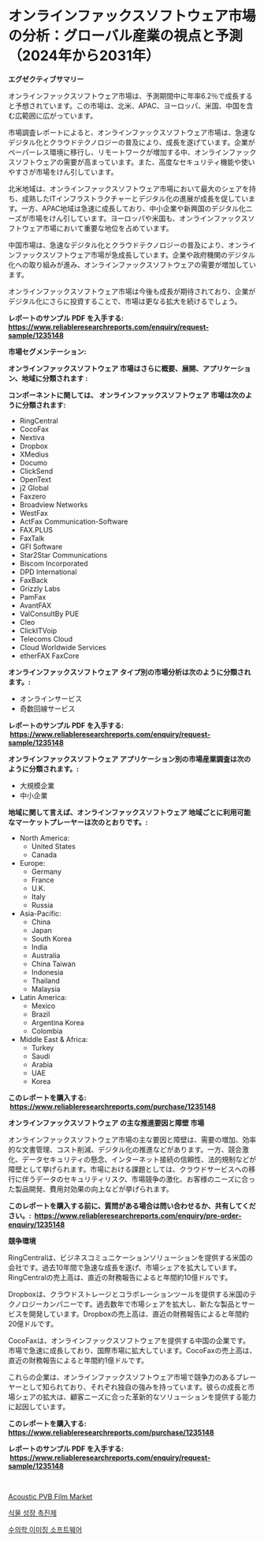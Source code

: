 <p><h1>オンラインファックスソフトウェア市場の分析：グローバル産業の視点と予測（2024年から2031年）</h1></p><p><strong>エグゼクティブサマリー</strong></p>
<p><p>オンラインファックスソフトウェア市場は、予測期間中に年率6.2％で成長すると予想されています。この市場は、北米、APAC、ヨーロッパ、米国、中国を含む広範囲に広がっています。</p><p>市場調査レポートによると、オンラインファックスソフトウェア市場は、急速なデジタル化とクラウドテクノロジーの普及により、成長を遂げています。企業がペーパーレス環境に移行し、リモートワークが増加する中、オンラインファックスソフトウェアの需要が高まっています。また、高度なセキュリティ機能や使いやすさが市場をけん引しています。</p><p>北米地域は、オンラインファックスソフトウェア市場において最大のシェアを持ち、成熟したITインフラストラクチャーとデジタル化の進展が成長を促しています。一方、APAC地域は急速に成長しており、中小企業や新興国のデジタル化ニーズが市場をけん引しています。ヨーロッパや米国も、オンラインファックスソフトウェア市場において重要な地位を占めています。</p><p>中国市場は、急速なデジタル化とクラウドテクノロジーの普及により、オンラインファックスソフトウェア市場が急成長しています。企業や政府機関のデジタル化への取り組みが進み、オンラインファックスソフトウェアの需要が増加しています。</p><p>オンラインファックスソフトウェア市場は今後も成長が期待されており、企業がデジタル化にさらに投資することで、市場は更なる拡大を続けるでしょう。</p></p>
<p><strong>レポートのサンプル PDF を入手する: <a href="https://www.reliableresearchreports.com/enquiry/request-sample/1235148">https://www.reliableresearchreports.com/enquiry/request-sample/1235148</a></strong></p>
<p><strong>市場セグメンテーション:</strong></p>
<p><strong> オンラインファックスソフトウェア 市場はさらに概要、展開、アプリケーション、地域に分類されます :</strong></p>
<p><strong>コンポーネントに関しては、 オンラインファックスソフトウェア 市場は次のように分類されます: &nbsp;</strong></p>
<p><ul><li>RingCentral</li><li>CocoFax</li><li>Nextiva</li><li>Dropbox</li><li>XMedius</li><li>Documo</li><li>ClickSend</li><li>OpenText</li><li>j2 Global</li><li>Faxzero</li><li>Broadview Networks</li><li>WestFax</li><li>ActFax Communication-Software</li><li>FAX.PLUS</li><li>FaxTalk</li><li>GFI Software</li><li>Star2Star Communications</li><li>Biscom Incorporated</li><li>DPD International</li><li>FaxBack</li><li>Grizzly Labs</li><li>PamFax</li><li>AvantFAX</li><li>ValConsultBy PUE</li><li>Cleo</li><li>ClickITVoip</li><li>Telecoms Cloud</li><li>Cloud Worldwide Services</li><li>etherFAX
    FaxCore</li></ul></p>
<p><strong> オンラインファックスソフトウェア タイプ別の市場分析は次のように分類されます。:</strong></p>
<p><ul><li>オンラインサービス</li><li>奇数回線サービス</li></ul></p>
<p><strong>レポートのサンプル PDF を入手する: &nbsp;<a href="https://www.reliableresearchreports.com/enquiry/request-sample/1235148">https://www.reliableresearchreports.com/enquiry/request-sample/1235148</a></strong></p>
<p><strong> オンラインファックスソフトウェア アプリケーション別の市場産業調査は次のように分類されます。:</strong></p>
<p><ul><li>大規模企業</li><li>中小企業</li></ul></p>
<p><strong>地域に関して言えば、オンラインファックスソフトウェア 地域ごとに利用可能なマーケットプレーヤーは次のとおりです。:</strong></p>
<p><ul>
    <li>
        North America:
        <ul>
            <li>United States</li>
            <li>Canada</li>
        </ul>
    </li>
    <li>
        Europe:
        <ul>
            <li>Germany</li>
            <li>France</li>
            <li>U.K.</li>
            <li>Italy</li>
            <li>Russia</li>
        </ul>
    </li>
    <li>
        Asia-Pacific:
        <ul>
            <li>China</li>
            <li>Japan</li>
            <li>South Korea</li>
            <li>India</li>
            <li>Australia</li>
            <li>China Taiwan</li>
            <li>Indonesia</li>
            <li>Thailand</li>
            <li>Malaysia</li>
        </ul>
    </li>
    <li>
        Latin America:
        <ul>
            <li>Mexico</li>
            <li>Brazil</li>
            <li>Argentina Korea</li>
            <li>Colombia</li>
        </ul>
    </li>
    <li>
        Middle East & Africa:
        <ul>
            <li>Turkey</li>
            <li>Saudi</li>
            <li>Arabia</li>
            <li>UAE</li>
            <li>Korea</li>
        </ul>
    </li>
    </ul></p>
<p><strong>このレポートを購入する: &nbsp;<a href="https://www.reliableresearchreports.com/purchase/1235148">https://www.reliableresearchreports.com/purchase/1235148</a></strong></p>
<p><strong>オンラインファックスソフトウェア の主な推進要因と障壁 市場</strong></p>
<p><p>オンラインファックスソフトウェア市場の主な要因と障壁は、需要の増加、効率的な文書管理、コスト削減、デジタル化の推進などがあります。一方、競合激化、データセキュリティの懸念、インターネット接続の信頼性、法的規制などが障壁として挙げられます。市場における課題としては、クラウドサービスへの移行に伴うデータのセキュリティリスク、市場競争の激化、お客様のニーズに合った製品開発、費用対効果の向上などが挙げられます。</p></p>
<p><strong>このレポートを購入する前に、質問がある場合は問い合わせるか、共有してください。:&nbsp; <a href="https://www.reliableresearchreports.com/enquiry/pre-order-enquiry/1235148">https://www.reliableresearchreports.com/enquiry/pre-order-enquiry/1235148</a></strong></p>
<p><strong>競争環境</strong></p>
<p><p>RingCentralは、ビジネスコミュニケーションソリューションを提供する米国の会社です。過去10年間で急速な成長を遂げ、市場シェアを拡大しています。RingCentralの売上高は、直近の財務報告によると年間約10億ドルです。</p><p>Dropboxは、クラウドストレージとコラボレーションツールを提供する米国のテクノロジーカンパニーです。過去数年で市場シェアを拡大し、新たな製品とサービスを開発しています。Dropboxの売上高は、直近の財務報告によると年間約20億ドルです。</p><p>CocoFaxは、オンラインファックスソフトウェアを提供する中国の企業です。市場で急速に成長しており、国際市場に拡大しています。CocoFaxの売上高は、直近の財務報告によると年間約1億ドルです。</p><p>これらの企業は、オンラインファックスソフトウェア市場で競争力のあるプレーヤーとして知られており、それぞれ独自の強みを持っています。彼らの成長と市場シェアの拡大は、顧客ニーズに合った革新的なソリューションを提供する能力に起因しています。</p></p>
<p><strong>このレポートを購入する: &nbsp; <a href="https://www.reliableresearchreports.com/purchase/1235148">https://www.reliableresearchreports.com/purchase/1235148</a></strong></p>
<p><strong>レポートのサンプル PDF を入手する: &nbsp;<a href="https://www.reliableresearchreports.com/enquiry/request-sample/1235148">https://www.reliableresearchreports.com/enquiry/request-sample/1235148</a></strong><strong></strong></p>
<p>&nbsp;</p>
<p><p><a href="https://five-trouble-98a.notion.site/Acoustic-PVB-Film-Market-Size-and-Growth-Market-Segmentation-Regional-and-Country-Breakdowns-and--46617280103a4f0ca67d03a81e489565">Acoustic PVB Film Market</a></p><p><a href="https://github.com/WilburKihn5676/Market-Research-Report-List-1/blob/main/118167211137.md">식물 성장 촉진제</a></p><p><a href="https://github.com/wallacBahrtyinger567686/Market-Research-Report-List-1/blob/main/549239711138.md">수의학 이미징 소프트웨어</a></p></p>